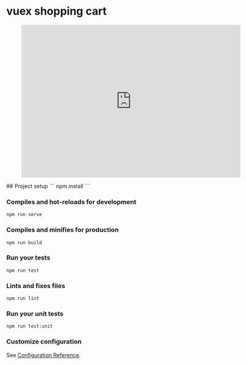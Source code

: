 # vuex shopping cart
<figure>
<iframe src="https://share.getcloudapp.com/geurjGdz?embed=true" width="575" height="400" style="border:none" frameborder="0" allowtransparency="true" allowfullscreen="true">              </iframe>
</figure>
## Project setup
```
npm install
```

### Compiles and hot-reloads for development
```
npm run serve
```

### Compiles and minifies for production
```
npm run build
```

### Run your tests
```
npm run test
```

### Lints and fixes files
```
npm run lint
```

### Run your unit tests
```
npm run test:unit
```

### Customize configuration
See [Configuration Reference](https://cli.vuejs.org/config/).
